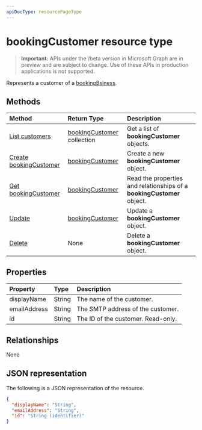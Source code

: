 ```yaml
---
apiDocType: resourcePageType
---
```

# bookingCustomer resource type

 > **Important:** APIs under the /beta version in Microsoft Graph are in preview and are subject to change. Use of these APIs in production applications is not supported.
 
Represents a customer of a [bookingBsiness](bookingbusiness.md).


## Methods

| Method		   | Return Type	|Description|
|:---------------|:--------|:----------|
|[List customers](../api/bookingbusiness_list_customers.md) | [bookingCustomer](bookingcustomer.md) collection | Get a list of **bookingCustomer** objects. |
|[Create bookingCustomer](../api/bookingbusiness_post_customers.md) | [bookingCustomer](bookingcustomer.md) | Create a new **bookingCustomer** object. |
|[Get bookingCustomer](../api/bookingcustomer_get.md) | [bookingCustomer](bookingcustomer.md) |Read the properties and relationships of a **bookingCustomer** object.|
|[Update](../api/bookingcustomer_update.md) | [bookingCustomer](bookingcustomer.md)	|Update a **bookingCustomer** object. |
|[Delete](../api/bookingcustomer_delete.md) | None |Delete a **bookingCustomer** object. |

## Properties
| Property	   | Type	|Description|
|:---------------|:--------|:----------|
|displayName|String|The name of the customer.|
|emailAddress|String|The SMTP address of the customer.|
|id|String| The ID of the customer. Read-only.|

## Relationships
None


## JSON representation

The following is a JSON representation of the resource.

<!-- {
  "blockType": "resource",
  "optionalProperties": [

  ],
  "@odata.type": "microsoft.graph.bookingCustomer"
}-->

```json
{
  "displayName": "String",
  "emailAddress": "String",
  "id": "String (identifier)"
}

```

<!-- uuid: 8fcb5dbc-d5aa-4681-8e31-b001d5168d79
2015-10-25 14:57:30 UTC -->
<!-- {
  "type": "#page.annotation",
  "description": "bookingCustomer resource",
  "keywords": "",
  "section": "documentation",
  "tocPath": ""
}-->